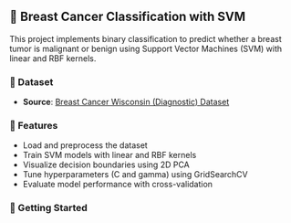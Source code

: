 ## 🧠 Breast Cancer Classification with SVM

This project implements binary classification to predict whether a breast tumor is malignant or benign using Support Vector Machines (SVM) with linear and RBF kernels.

### 📂 Dataset

- **Source**: [Breast Cancer Wisconsin (Diagnostic) Dataset](https://www.kaggle.com/datasets/uciml/breast-cancer-wisconsin-data)

### 🔧 Features

- Load and preprocess the dataset
- Train SVM models with linear and RBF kernels
- Visualize decision boundaries using 2D PCA
- Tune hyperparameters (C and gamma) using GridSearchCV
- Evaluate model performance with cross-validation

### 🚀 Getting Started

